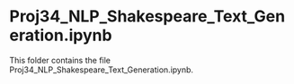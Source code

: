 # Proj34_NLP_Shakespeare_Text_Generation.ipynb
This folder contains the file Proj34_NLP_Shakespeare_Text_Generation.ipynb.
